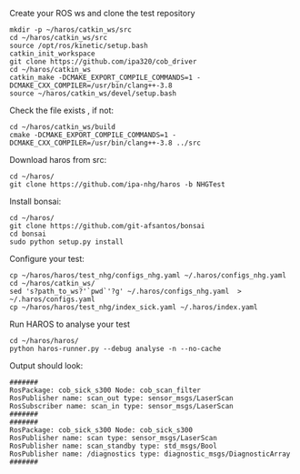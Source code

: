 Create your ROS ws and clone the test repository
```
mkdir -p ~/haros/catkin_ws/src
cd ~/haros/catkin_ws/src
source /opt/ros/kinetic/setup.bash
catkin_init_workspace
git clone https://github.com/ipa320/cob_driver
cd ~/haros/catkin_ws
catkin_make -DCMAKE_EXPORT_COMPILE_COMMANDS=1 -DCMAKE_CXX_COMPILER=/usr/bin/clang++-3.8
source ~/haros/catkin_ws/devel/setup.bash
```
Check the file  exists , if not:
```
cd ~/haros/catkin_ws/build
cmake -DCMAKE_EXPORT_COMPILE_COMMANDS=1 -DCMAKE_CXX_COMPILER=/usr/bin/clang++-3.8 ../src
```
Download haros from src:
```
cd ~/haros/
git clone https://github.com/ipa-nhg/haros -b NHGTest
```
Install bonsai:
```
cd ~/haros/
git clone https://github.com/git-afsantos/bonsai
cd bonsai
sudo python setup.py install
```

Configure your test:
```
cp ~/haros/haros/test_nhg/configs_nhg.yaml ~/.haros/configs_nhg.yaml
cd ~/haros/catkin_ws/
sed 's?path_to_ws?'`pwd`'?g' ~/.haros/configs_nhg.yaml  >  ~/.haros/configs.yaml
cp ~/haros/haros/test_nhg/index_sick.yaml ~/.haros/index.yaml
```
Run HAROS to analyse your test
```
cd ~/haros/haros/
python haros-runner.py --debug analyse -n --no-cache
```
Output should look:
```
#######
RosPackage: cob_sick_s300 Node: cob_scan_filter
RosPublisher name: scan_out type: sensor_msgs/LaserScan
RosSubscriber name: scan_in type: sensor_msgs/LaserScan
#######
#######
RosPackage: cob_sick_s300 Node: cob_sick_s300
RosPublisher name: scan type: sensor_msgs/LaserScan
RosPublisher name: scan_standby type: std_msgs/Bool
RosPublisher name: /diagnostics type: diagnostic_msgs/DiagnosticArray
#######
```

